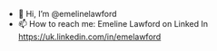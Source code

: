 - 👋 Hi, I’m @emelinelawford
- 📫 How to reach me: Emeline Lawford on Linked In https://uk.linkedin.com/in/emelawford

<!---
emelinelawford/emelinelawford is a ✨ special ✨ repository because its `README.md` (this file) appears on your GitHub profile.
You can click the Preview link to take a look at your changes.
--->
